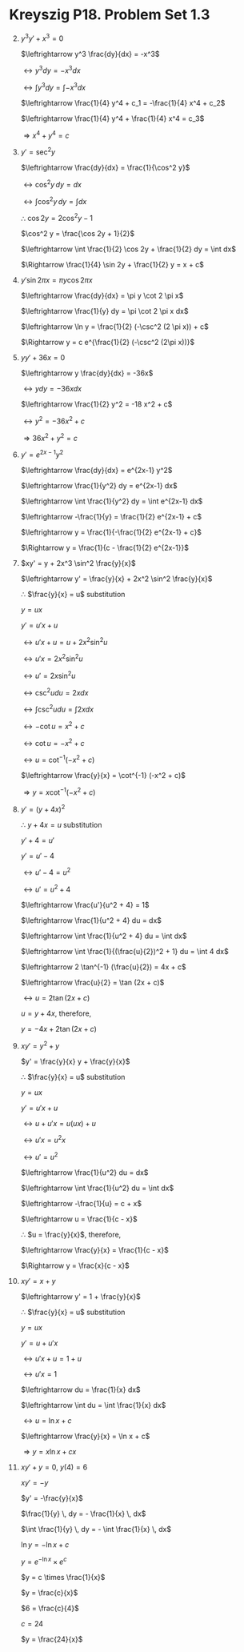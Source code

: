 # Kreyszig P18. Problem Set 1.3

2. 
    $y^3 y' + x^3 = 0$
    
    $\leftrightarrow y^3 \frac{dy}{dx} = -x^3$
    
    $\leftrightarrow y^3 dy = -x^3 dx$
    
    $\leftrightarrow \int y^3 dy = \int -x^3 dx$
    
    $\leftrightarrow \frac{1}{4} y^4 + c_1 = -\frac{1}{4} x^4 + c_2$
    
    $\leftrightarrow \frac{1}{4} y^4 + \frac{1}{4} x^4 = c_3$
    
    $\Rightarrow x^4 + y^4 = c$

3. 
    $y' = \sec^2 y$
    
    $\leftrightarrow \frac{dy}{dx} = \frac{1}{\cos^2 y}$
    
    $\leftrightarrow \cos^2 y \, dy = dx$
    
    $\leftrightarrow \int \cos^2 y \, dy = \int dx$
    
    ∴ $\cos 2y = 2\cos^2 y - 1$
    
    $\cos^2 y = \frac{\cos 2y + 1}{2}$
    
    $\leftrightarrow \int \frac{1}{2} \cos 2y + \frac{1}{2} dy = \int dx$
    
    $\Rightarrow \frac{1}{4} \sin 2y + \frac{1}{2} y = x + c$

4. 
    $y' \sin 2 \pi x = \pi y \cos 2 \pi x$
    
    $\leftrightarrow \frac{dy}{dx} = \pi y \cot 2 \pi x$
    
    $\leftrightarrow \frac{1}{y} dy = \pi \cot 2 \pi x dx$
    
    $\leftrightarrow \ln y = \frac{1}{2} (-\csc^2 (2 \pi x)) + c$
    
    $\Rightarrow y = c e^{\frac{1}{2} (-\csc^2 (2\pi x))}$

5. 
    $yy' + 36x = 0$
    
    $\leftrightarrow y \frac{dy}{dx} = -36x$
    
    $\leftrightarrow y dy = -36x dx$
    
    $\leftrightarrow \frac{1}{2} y^2 = -18 x^2 + c$
    
    $\leftrightarrow y^2 = -36x^2 + c$
    
    $\Rightarrow 36x^2 + y^2 = c$

6. 
    $y' = e^{2x-1} y^2$
    
    $\leftrightarrow \frac{dy}{dx} = e^{2x-1} y^2$
    
    $\leftrightarrow \frac{1}{y^2} dy = e^{2x-1} dx$
    
    $\leftrightarrow \int \frac{1}{y^2} dy = \int e^{2x-1} dx$
    
    $\leftrightarrow -\frac{1}{y} = \frac{1}{2} e^{2x-1} + c$
    
    $\leftrightarrow y = \frac{1}{-\frac{1}{2} e^{2x-1} + c}$
    
    $\Rightarrow y = \frac{1}{c - \frac{1}{2} e^{2x-1}}$

7. 
    $xy' = y + 2x^3 \sin^2 \frac{y}{x}$
    
    $\leftrightarrow y' = \frac{y}{x} + 2x^2 \sin^2 \frac{y}{x}$
    
    ∴ $\frac{y}{x} = u$ substitution
    
    $y = ux$
    
    $y' = u'x + u$
    
    $\leftrightarrow u'x + u = u + 2x^2 \sin^2 u$
    
    $\leftrightarrow u'x = 2x^2 \sin^2 u$
    
    $\leftrightarrow u' = 2x \sin^2 u$
    
    $\leftrightarrow \csc^2 u du = 2x dx$
    
    $\leftrightarrow \int \csc^2 u du = \int 2x dx$
    
    $\leftrightarrow -\cot u = x^2 + c$
    
    $\leftrightarrow \cot u = -x^2 + c$
    
    $\leftrightarrow u = \cot^{-1} (-x^2 + c)$
    
    $\leftrightarrow \frac{y}{x} = \cot^{-1} (-x^2 + c)$
    
    $\Rightarrow y = x \cot^{-1} (-x^2 + c)$

8. 
    $y' = (y + 4x)^2$
    
    ∴ $y + 4x = u$ substitution
    
    $y' + 4 = u'$
    
    $y' = u' - 4$
    
    $\leftrightarrow u' - 4 = u^2$
    
    $\leftrightarrow u' = u^2 + 4$
    
    $\leftrightarrow \frac{u'}{u^2 + 4} = 1$
    
    $\leftrightarrow \frac{1}{u^2 + 4} du = dx$
    
    $\leftrightarrow \int \frac{1}{u^2 + 4} du = \int dx$
    
    $\leftrightarrow \int \frac{1}{(\frac{u}{2})^2 + 1} du = \int 4 dx$
    
    $\leftrightarrow 2 \tan^{-1} (\frac{u}{2}) = 4x + c$
    
    $\leftrightarrow \frac{u}{2} = \tan (2x + c)$
    
    $\leftrightarrow u = 2 \tan (2x + c)$
    
    $u = y + 4x$, therefore,
    
    $y = -4x + 2 \tan (2x + c)$

9. 
    $xy' = y^2 + y$
    
    $y' = \frac{y}{x} y + \frac{y}{x}$
    
    ∴ $\frac{y}{x} = u$ substitution
    
    $y = ux$
    
    $y' = u'x + u$
    
    $\leftrightarrow u + u'x = u(ux) + u$
    
    $\leftrightarrow u'x = u^2 x$
    
    $\leftrightarrow u' = u^2$
    
    $\leftrightarrow \frac{1}{u^2} du = dx$
    
    $\leftrightarrow \int \frac{1}{u^2} du = \int dx$
    
    $\leftrightarrow -\frac{1}{u} = c + x$
    
    $\leftrightarrow u = \frac{1}{c - x}$
    
    ∴ $u = \frac{y}{x}$, therefore,
    
    $\leftrightarrow \frac{y}{x} = \frac{1}{c - x}$
    
    $\Rightarrow y = \frac{x}{c - x}$

10. 
    $xy' = x + y$
    
    $\leftrightarrow y' = 1 + \frac{y}{x}$
    
    ∴ $\frac{y}{x} = u$ substitution
    
    $y = ux$
    
    $y' = u + u'x$
    
    $\leftrightarrow u'x + u = 1 + u$
    
    $\leftrightarrow u'x = 1$
    
    $\leftrightarrow du = \frac{1}{x} dx$
    
    $\leftrightarrow \int du = \int \frac{1}{x} dx$
    
    $\leftrightarrow u = \ln x + c$
    
    $\leftrightarrow \frac{y}{x} = \ln x + c$
    
    $\Rightarrow y = x \ln x + cx$


11. $x y' + y = 0$, $y(4) = 6$

    $x y' = -y$

    $y' = -\frac{y}{x}$

    $\frac{1}{y} \, dy = - \frac{1}{x} \, dx$

    $\int \frac{1}{y} \, dy = - \int \frac{1}{x} \, dx$

    $\ln y = -\ln x + c$

    $y = e^{-\ln x} \times e^c$

    $y = c \times \frac{1}{x}$

    $y = \frac{c}{x}$

    $6 = \frac{c}{4}$

    $c = 24$

    $y = \frac{24}{x}$


